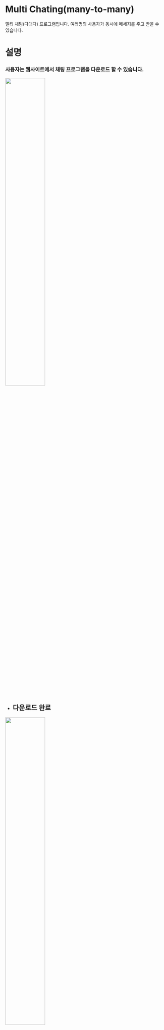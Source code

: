 # Multi Chating(many-to-many)
멀티 채팅(다대다) 프로그램입니다. 여러명의 사용자가 동시에 메세지를 주고 받을 수 있습니다.

# 설명

### 사용자는 웹사이트에서 채팅 프로그램을 다운로드 할 수 있습니다.

<img src="https://user-images.githubusercontent.com/37999695/63084004-28593000-bf85-11e9-9f17-e540a39f19f9.jpg" width="50%">

* ## 다운로드 완료

<img src="https://user-images.githubusercontent.com/37999695/63084129-6bb39e80-bf85-11e9-9d23-97bf7da3395f.jpg" width="50%">

* ## 설치과정

<img src="https://user-images.githubusercontent.com/37999695/63084065-49218580-bf85-11e9-9189-9efbea4b38a7.jpg" width="50%">
<img src="https://user-images.githubusercontent.com/37999695/63084069-4a52b280-bf85-11e9-864a-9b1112ebfa21.jpg" width="50%">
<img src="https://user-images.githubusercontent.com/37999695/63084072-4c1c7600-bf85-11e9-8476-66a6ddbb4beb.jpg" width="50%">

* ## 설치 경로

<img src="https://user-images.githubusercontent.com/37999695/63084428-1b890c00-bf86-11e9-9fcc-79097f053fe3.jpg" width="50%">

* ## 업데이트 시

<img src="https://user-images.githubusercontent.com/37999695/63084553-660a8880-bf86-11e9-8862-40fb4203157b.jpg" width="50%">
<img src="https://user-images.githubusercontent.com/37999695/63084558-673bb580-bf86-11e9-8a18-042b1fe119b6.jpg" width="50%">

### 자동으로 웹서버에서 다운로드, 압축해제 후 임시 폴더 생성 최신파일로 옮긴다.

<img src="https://user-images.githubusercontent.com/37999695/63085277-1a58de80-bf88-11e9-9af2-1f59307c8da2.jpg" width="70%">
<img src="https://user-images.githubusercontent.com/37999695/63084562-699e0f80-bf86-11e9-94c2-a8f0ff9a38e9.jpg" width="20%">

* ## 로그인

<img src="https://user-images.githubusercontent.com/37999695/63086999-17f88380-bf8c-11e9-948e-c8a2e1759d76.jpg" width="50%">

* ## 채팅

<img src="https://user-images.githubusercontent.com/37999695/63137919-30f84780-c013-11e9-8bc6-3645ee7123ea.jpg" width="50%">
<img src="https://user-images.githubusercontent.com/37999695/63087285-be448900-bf8c-11e9-94ab-3c2e764cef79.jpg" width="100%">

* ## 서버

<img src="https://user-images.githubusercontent.com/37999695/63087547-69554280-bf8d-11e9-85cb-7027787a8d68.jpg" width="50%">
<img src="https://user-images.githubusercontent.com/37999695/63138058-df9c8800-c013-11e9-8f0e-4177c92820dc.jpg" width="50%">

* ## 프로그램 제거

<img src="https://user-images.githubusercontent.com/37999695/63138579-022fa080-c016-11e9-988c-4624e9e1514e.jpg" width="50%">

# 부가기능

* ## 컨트롤 + 엔터를 통한 줄 바꿈 지원과 창 크기 변화

<img src="https://user-images.githubusercontent.com/37999695/63138257-d233cd80-c014-11e9-8b1f-9675c0c77a66.jpg" width="70%">

* ## 설정창

<img src="https://user-images.githubusercontent.com/37999695/63138311-fabbc780-c014-11e9-8ffc-5f5bd2b6fa1c.jpg" width="20%">

* ## 내문서에 설정 내용 저장

<img src="https://user-images.githubusercontent.com/37999695/63138326-05765c80-c015-11e9-898e-6b33be728629.jpg" width="50%">

* ## 알림창

<img src="https://user-images.githubusercontent.com/37999695/63138465-98af9200-c015-11e9-890f-ac8fe757fc42.jpg" width="50%">

* ## 알림창 내용 숨기기

<img src="https://user-images.githubusercontent.com/37999695/63138466-99e0bf00-c015-11e9-9397-cbcd99c00054.jpg" width="50%">

* ## 트레이 아이콘

<img src="https://user-images.githubusercontent.com/37999695/63138513-cac0f400-c015-11e9-92d7-61d866c7e3dd.jpg" width="50%">
<img src="https://user-images.githubusercontent.com/37999695/63138515-cbf22100-c015-11e9-930f-d030d8c07d42.jpg" width="50%">

개발환경
* 클라이언트 - 윈도우환경 c#
* 서버 - 라즈비안 또는 우분투 c
